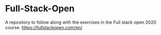 # Full-Stack-Open

A repository to follow along with the exercises in the Full stack open 2020 course.
https://fullstackopen.com/en/

